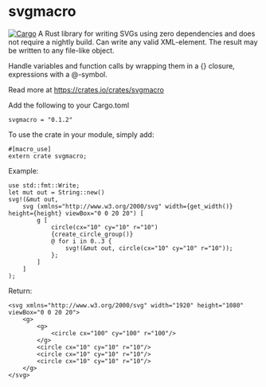 # svgmacro
[![Cargo](https://img.shields.io/crates/v/svgmacro.svg)](https://crates.io/crates/svgmacro) 
A Rust library for writing SVGs using zero dependencies and does not require a nightly build. Can write any valid XML-element.
The result may be written to any file-like object.

Handle variables and function calls by wrapping them in a {} closure, expressions with a @-symbol.

Read more at https://crates.io/crates/svgmacro

Add the following to your Cargo.toml
```
svgmacro = "0.1.2"
```

To use the crate in your module, simply add:
```
#[macro_use]
extern crate svgmacro;
```


Example:
```
use std::fmt::Write;
let mut out = String::new()
svg!(&mut out,
    svg (xmlns="http://www.w3.org/2000/svg" width={get_width()} height={height} viewBox="0 0 20 20") [
        g [
            circle(cx="10" cy="10" r="10")
            {create_circle_group()}
            @ for i in 0..3 {
                svg!(&mut out, circle(cx="10" cy="10" r="10"));
            };                
        ]
    ]
);
```
Return:
```
<svg xmlns="http://www.w3.org/2000/svg" width="1920" height="1080" viewBox="0 0 20 20">
    <g>
        <g>
            <circle cx="100" cy="100" r="100"/>
        </g>
        <circle cx="10" cy="10" r="10"/>
        <circle cx="10" cy="10" r="10"/>
        <circle cx="10" cy="10" r="10"/>
    </g>
</svg>
```
